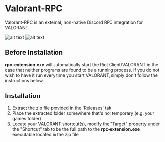 # Valorant-RPC

Valorant-RPC is an external, non-native Discord RPC integration for VALORANT.

![alt text](https://github.com/restrafes/valorant-rpc/blob/master/assets/example_1.png?raw=true)
![alt text](https://github.com/restrafes/valorant-rpc/blob/master/assets/example_2.png?raw=true)

## Before Installation
**rpc-extension.exe** will automatically start the Riot Client/VALORANT in the case that neither programs are found to be a running process. If you do not wish to have it run every time you start VALORANT, simply don't follow the instructions below.

## Installation
1. Extract the zip file provided in the 'Releases' tab
2. Place the extracted folder somewhere that's not temporary (e.g. your games folder)
3. Locate your VALORANT shortcut(s), modify the "Target" property under the "Shortcut" tab to be the full path to the **rpc-extension.exe** executable located in the zip file

